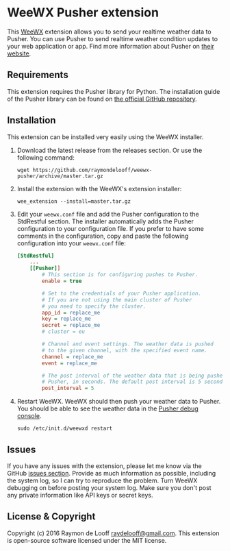 # WeeWX Pusher extension
This [WeeWX](https://github.com/weewx/weewx) extension allows you to send your realtime weather data to Pusher. You can use Pusher to send realtime weather condition updates to your web application or app. Find more information about Pusher on [their website](https://pusher.com).

## Requirements
This extension requires the Pusher library for Python. The installation guide of the Pusher library can be found on [the official GitHub repository](https://github.com/pusher/pusher-http-python#installation).

## Installation
This extension can be installed very easily using the WeeWX installer.

1. Download the latest release from the releases section. Or use the following command:

    ```shell
    wget https://github.com/raymondelooff/weewx-pusher/archive/master.tar.gz
    ```
2. Install the extension with the WeeWX's extension installer:

    ```shell
    wee_extension --install=master.tar.gz
    ```

3. Edit your `weewx.conf` file and add the Pusher configuration to the StdRestful section. The installer automatically adds the Pusher configuration to your configuration file. If you prefer to have some comments in the configuration, copy and paste the following configuration into your `weewx.conf` file:
    ```ini
    [StdRestful]
        ...
        [[Pusher]]
            # This section is for configuring pushes to Pusher.
            enable = true

            # Set to the credentials of your Pusher application.
            # If you are not using the main cluster of Pusher
            # you need to specify the cluster.
            app_id = replace_me
            key = replace_me
            secret = replace_me
            # cluster = eu

            # Channel and event settings. The weather data is pushed
            # to the given channel, with the specified event name.
            channel = replace_me
            event = replace_me

            # The post interval of the weather data that is being pushed to
            # Pusher, in seconds. The default post interval is 5 seconds.
            post_interval = 5
	```
4. Restart WeeWX. WeeWX should then push your weather data to Pusher. You should be able to see the weather data in the [Pusher debug console](https://pusher.com/docs/debugging).

    ```shell
    sudo /etc/init.d/weewxd restart
    ```

## Issues
If you have any issues with the extension, please let me know via the GitHub [issues section](https://github.com/raymondelooff/weewx-pusher/issues). Provide as much information as possible, including the system log, so I can try to reproduce the problem. Turn WeeWX debugging on before posting your system log. Make sure you don't post any private information like API keys or secret keys.

## License & Copyright
Copyright (c) 2016 Raymon de Looff <raydelooff@gmail.com>.
This extension is open-source software licensed under the MIT license.
